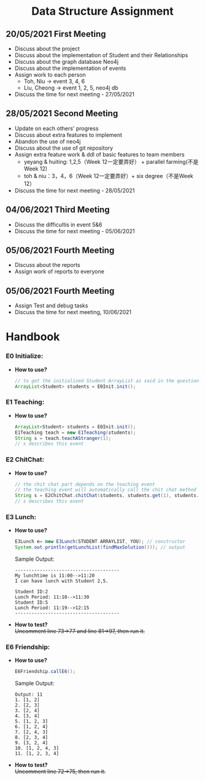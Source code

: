 # <center>Data Structure Assignment</center>



## 20/05/2021 First Meeting
- Discuss about the project
- Discuss about the implementation of Student and their Relationships
- Discuss about the graph database Neo4j
- Discuss about the implementation of events
- Assign work to each person
  - Toh, Niu -> event 3, 4, 6
  - Liu, Cheong -> event 1, 2, 5, neo4j db
- Discuss the time for next meeting - 27/05/2021

## 28/05/2021 Second Meeting
- Update on each others' progress
- Discuss about extra features to implement
- Abandon the use of neo4j
- Discuss about the use of git repository
- Assign extra feature work & ddl of basic features to team members
  + yeyang & huiting: 1,2,5（Week 12一定要弄好） + parallel farming(不是Week 12)
  + toh & niu：3，4，6（Week 12一定要弄好）+ six degree（不是Week 12）
- Discuss the time for next meeting - 28/05/2021

## 04/06/2021 Third Meeting
- Discuss the difficultis in event 5&6
- Discuss the time for next meeting - 05/06/2021


## 05/06/2021 Fourth Meeting
- Discuss about the reports
- Assign work of reports to everyone

## 05/06/2021 Fourth Meeting
- Assign Test and debug tasks
- Discuss the time for next meeting, 10/06/2021

# Handbook

### E0 Initialize:
+ **How to use?**
  ```java
  // to get the initialized Student ArrayList as said in the question
  ArrayList<Student> students = E0Init.init();
  ```

### E1 Teaching:
+ **How to use?**
  ```java
  ArrayList<Student> students = E0Init.init();
  E1Teaching teach = new E1Teaching(students);
  String s = teach.teachAStranger(1);
  // s describes this event
  ```

### E2 ChitChat:
+ **How to use?**
  ```java
  // the chit chat part depends on the teaching event
  // the teaching event will automatically call the chit chat method
  String s = E2ChitChat.chitChat(students, students.get(1), students.get(4));
  // s describes this event
  ```


### E3 Lunch:
+ **How to use?**
  ```java
  E3Lunch e= new E3Lunch(STUDENT ARRAYLIST, YOU); // constructor
  System.out.println(getLunchList(findMaxSolution())); // output
  ```
  Sample Output:
  ```
  --------------------------------------
  My lunchtime is 11:00-->11:20
  I can have lunch with Student 2,5.

  Student ID:2
  Lunch Period: 11:10-->11:30
  Student ID:5
  Lunch Period: 11:19-->12:15
  --------------------------------------
  ```
+ **How to test?**<br>
~~Uncomment line 73->77 and line 81->97, then run it.~~


### E6 Friendship:
+ **How to use?**
  ```java
  E6Friendship.callE6();
  ```
  Sample Output:
  ```
  Output: 11
  1. [1, 2]
  2. [2, 3]
  3. [2, 4]
  4. [3, 4]
  5. [1, 2, 3]
  6. [1, 2, 4]
  7. [2, 4, 3]
  8. [2, 3, 4]
  9. [3, 2, 4]
  10. [1, 2, 4, 3]
  11. [1, 2, 3, 4]
  ```
+ **How to test?**<br />
~~Uncomment line 72->75, then run it.~~
